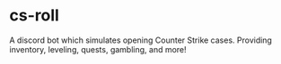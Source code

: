 # cs-roll
A discord bot which simulates opening Counter Strike cases. Providing inventory, leveling, quests, gambling, and more!
